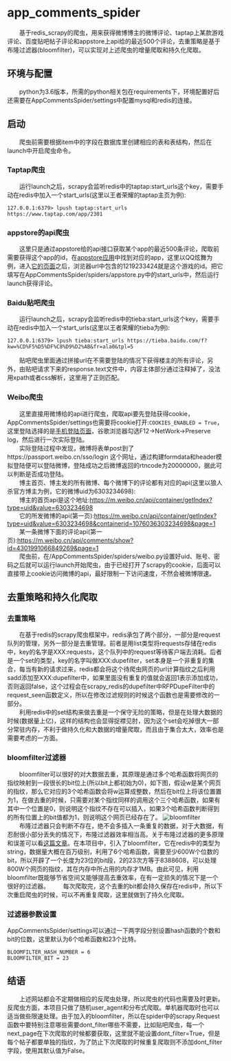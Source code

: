 # app_comments_spider
&emsp;&emsp;基于redis_scrapy的爬虫，用来获得微博博主的微博评论、taptap上某款游戏评论、百度贴吧帖子评论和appstore上api给的最近500个评论，去重策略是基于布隆过滤器(bloomfilter)，可以实现对上述爬虫的增量爬取和持久化爬取。
## 环境与配置
&emsp;&emsp;python为3.6版本，所需的python相关包在requirements下，环境配置好后还需要在AppCommentsSpider/settings中配置mysql和redis的连接。
## 启动
&emsp;&emsp;爬虫前需要根据item中的字段在数据库里创建相应的表和表结构，然后在launch中开启爬虫命令。
### Taptap爬虫
&emsp;&emsp;运行launch之后，scrapy会监听redis中的taptap:start_urls这个key，需要手动在redis中加入一个start_urls(这里以王者荣耀的taptap主页为例):
```
127.0.0.1:6379> lpush taptap:start_urls https://www.taptap.com/app/2301
```
### appstore的api爬虫
&emsp;&emsp;这里只是通过appstore给的api接口获取某个app的最近500条评论，爬取前需要获得这个app的id，在[appstore应用](https://itunes.apple.com/cn/genre/%E9%9F%B3%E4%B9%90/id36)中找到对应的app，这里以QQ炫舞为例，进入[它的页面](https://itunes.apple.com/cn/app/qq%E7%82%AB%E8%88%9E/id1219233424?mt=8)之后，浏览器url中包含的1219233424就是这个游戏的id。把它填写在AppCommentsSpider/spiders/appstore.py中的start_urls中，然后运行launch获得评论。
### Baidu贴吧爬虫
&emsp;&emsp;运行launch之后，scrapy会监听redis中的tieba:start_urls这个key，需要手动在redis中加入一个start_urls(这里以王者荣耀的tieba为例):
```
127.0.0.1:6379> lpush tieba:start_urls https://tieba.baidu.com/f?kw=%CD%F5%D5%DF%C8%D9%D2%AB&fr=ala0&tpl=5
```
&emsp;&emsp;贴吧爬虫里面通过拼接url在不需要登陆的情况下获得楼主的所有评论，另外，由贴吧请求下来的response.text文件中，内容主体部分通过<!---->注释掉了，没法用xpath或者css解析，这里用了正则匹配。
### Weibo爬虫
&emsp;&emsp;这里直接用微博给的api进行爬虫，爬取api要先登陆获得cookie，AppCommentsSpider/settings也需要将cookie打开:`COOKIES_ENABLED = True`，这里登陆选择的是[手机登陆页面](https://passport.weibo.cn/signin/welcome?)，谷歌浏览器勾选F12->NetWork->Preserve log，然后进行一次实际登陆。  
&emsp;&emsp;实际登陆过程中发现，微博将表单post到了https://passport.weibo.cn/sso/login 这个网址，通过构建formdata和header模拟登陆便可以登陆微博，登陆成功之后微博返回的rtncode为20000000，据此可以判断是否成功登陆。  
&emsp;&emsp;博主首页、博主发的所有微博、每个微博下的评论都有对应的api(这里以狼人杀官方博主为例，它的微博uid为6303234698):  
&emsp;&emsp;博主的首页api是这个地址:https://m.weibo.cn/api/container/getIndex?type=uid&value=6303234698  
&emsp;&emsp;它的所发微博的api(第一页):https://m.weibo.cn/api/container/getIndex?type=uid&value=6303234698&containerid=1076036303234698&page=1  
&emsp;&emsp;某一条微博下面的评论api(第一页):https://m.weibo.cn/api/comments/show?id=4301991066849269&page=1  
&emsp;&emsp;爬虫前，在/AppCommentsSpider/spiders/weibo.py设置好uid、账号、密码之后就可以运行launch开始爬虫，由于已经打开了scrapy的cookie，后面可以直接带上cookie访问微博的api，最好限制一下访问速度，不然会被微博限速。
## 去重策略和持久化爬取
### 去重策略
&emsp;&emsp;在基于redis的scrapy爬虫框架中，redis承包了两个部分，一部分是request队列的管理，另外一部分是去重管理。前者是用list类型将requests存储在redis中，key的名字是XXX:requests，这个队列中的request等待客户端去消耗。后者是一个set的类型，key的名字叫做XXX:dupefilter，set本身是一个非重复的集合，每当有新的请求过来，redis都会将这个待爬虫网页的url计算指纹之后利用sadd添加至XXX:dupefilter中，如果里面没有重复的值就会返回1表示添加成功，否则返回false，这个过程会在scrapy_redis的dupefilter中RFPDupeFilter中的request_seen函数定义，所以在修改过滤规则的时候这个函数也是需要修改的一部分。  
&emsp;&emsp;利用redis中的set结构来做去重是一个保守无险的策略，但是在处理大数据的时候(数据量上亿)，这样的结构也会显得捉襟见肘，因为这个set会吃掉很大一部分常驻内存，不利于做持久化和大数据的增量爬取，而且由于集合太大，效率也是需要考虑的一方面。
### bloomfilter过滤器
&emsp;&emsp;bloomfilter可以很好的对大数据去重，其原理是通过多个哈希函数将网页的指纹映射到一段很长的bit位上(所以bit上都初始为0)，如下图，假设w是某个网页的指纹，那么它对应的3个哈希函数会将w运算成整数，然后在bit位上将该位置置为1，在做去重的时候，只需要对某个指纹同样的调用这个三个哈希函数，如果有其中一个位置是0，则说明这个指纹不存在可以插入，如果3个哈希函数判断得到的所有位置上的bit值都为1，则说明这个网页已经存在了。
![bloomfilter](https://upload-images.jianshu.io/upload_images/1803066-2a23dfc5462a0f4d.png?imageMogr2/auto-orient/)  
&emsp;&emsp;布隆过滤器只会判断不存在，绝不会多插入一条重复的数据，对于大数据，有忍耐很小部分丢失的情况下，布隆过滤器效率相当高。关于布隆过滤器的更多原理和误差可以看[这篇文章](https://cloud.tencent.com/developer/article/1084962)。在本项目中，引入了bloomfilter，它在redis中的类型为string，数据量大概在百万级别，利用了6个哈希函数，需要至少600W个位数的bit，所以开辟了一个长度为23位的bit段，2的23次方等于8388608，可以处理800W个网页的指纹，其在内存中所占用的内存才1MB。由此可见，利用bloomfilter既能够节省空间又能够提高去重效率，在有一定损失的情况下是一个很好的过滤器。
&emsp;&emsp;每次爬取完，这个去重的bit都会持久保存在redis中，所以下次重启爬虫的时候，可以不再重复爬取，这里就做到了持久化爬取。
### 过滤器参数设置
AppCommentsSpider/settings可以通过一下两字段分别设置hash函数的个数和bit的位数，这里默认为6个哈希函数和23个比特。
```
BLOOMFILTER_HASH_NUMBER = 6
BLOOMFILTER_BIT = 23
```
## 结语
&emsp;&emsp;上述网站都会不定期做相应的反爬虫处理，所以爬虫的代码也需要及时更新。反爬虫方面，本项目只做了随机user_agent和分布式爬取。单机器爬取时也可以适当做些限速处理。由于加入的bloomfilter，所以在spider中的scrapy.Request函数中要特别注意哪些需要dont_filter哪些不需要，比如贴吧爬虫，每一个next_page在下次爬取的时候都要获取，这里就不能设置dont_filter=True，但是每个帖子都要单独的指纹，为了防止下次爬取的时候重复爬取则不添加dont_filter字段，使用其默认值为False。
